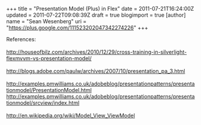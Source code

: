 +++
title = "Presentation Model (Plus) in Flex"
date = 2011-07-21T16:24:00Z
updated = 2011-07-22T09:08:39Z
draft = true
blogimport = true 
[author]
	name = "Sean Wesenberg"
	uri = "https://plus.google.com/111523202047342274226"
+++

References:<br /><br /><a href="http://houseofbilz.com/archives/2010/12/29/cross-training-in-silverlight-flexmvvm-vs-presentation-model/">http://houseofbilz.com/archives/2010/12/29/cross-training-in-silverlight-flexmvvm-vs-presentation-model/</a><br /><br /><a href="http://blogs.adobe.com/paulw/archives/2007/10/presentation_pa_3.html">http://blogs.adobe.com/paulw/archives/2007/10/presentation_pa_3.html</a><br /><br /><a href="http://examples.pmwilliams.co.uk/adobeblog/presentationpatterns/presentationmodel/PresentationModel.html">http://examples.pmwilliams.co.uk/adobeblog/presentationpatterns/presentationmodel/PresentationModel.html</a><br /><a href="http://examples.pmwilliams.co.uk/adobeblog/presentationpatterns/presentationmodel/srcview/index.html">http://examples.pmwilliams.co.uk/adobeblog/presentationpatterns/presentationmodel/srcview/index.html</a><br /><br /><a href="http://en.wikipedia.org/wiki/Model_View_ViewModel">http://en.wikipedia.org/wiki/Model_View_ViewModel</a>
